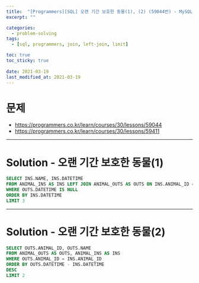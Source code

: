 ```yaml
---
title:  "[Programmers][SQL] 오랜 기간 보호한 동물(1), (2) (59044번) - MySQL Solution"
excerpt: ""

categories:
  - problem-solving
tags:
  - [sql, programmers, join, left-join, limit]

toc: true
toc_sticky: true
 
date: 2021-03-19
last_modified_at: 2021-03-19
---
```


# 문제
- https://programmers.co.kr/learn/courses/30/lessons/59044
- https://programmers.co.kr/learn/courses/30/lessons/59411

---

# Solution - 오랜 기간 보호한 동물(1)

``` sql
SELECT INS.NAME, INS.DATETIME
FROM ANIMAL_INS AS INS LEFT JOIN ANIMAL_OUTS AS OUTS ON INS.ANIMAL_ID = OUTS.ANIMAL_ID
WHERE OUTS.DATETIME IS NULL
ORDER BY INS.DATETIME
LIMIT 3
```

---
# Solution - 오랜 기간 보호한 동물(2)

``` sql
SELECT OUTS.ANIMAL_ID, OUTS.NAME
FROM ANIMAL_OUTS AS OUTS, ANIMAL_INS AS INS
WHERE OUTS.ANIMAL_ID = INS.ANIMAL_ID
ORDER BY OUTS.DATETIME - INS.DATETIME
DESC
LIMIT 2
```
